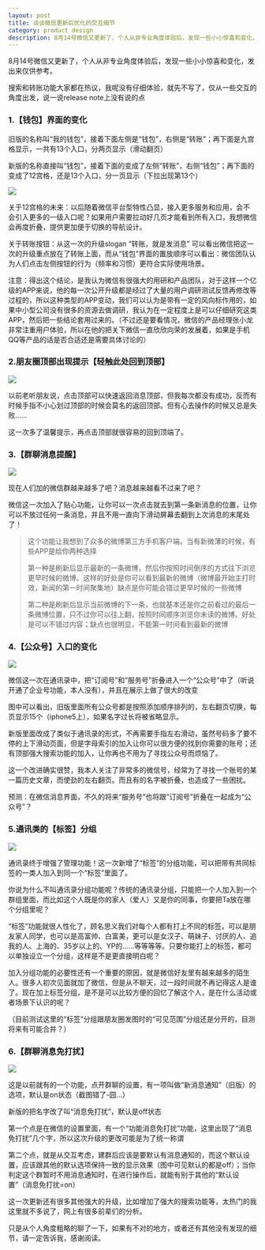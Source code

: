 ```yaml
---
layout: post 
title: 谈谈微信更新后优化的交互细节
category: product design
description: 8月14号微信又更新了，个人从非专业角度体验后，发现一些小小惊喜和变化，发出来仅供参考。<br>搜索和转账功能大家都在热议，我呢没有仔细体验，就先不写了，仅从一些交互的角度出发，说一说release note上没有说的点
--- 
```




8月14号微信又更新了，个人从非专业角度体验后，发现一些小小惊喜和变化，发出来仅供参考。

搜索和转账功能大家都在热议，我呢没有仔细体验，就先不写了，仅从一些交互的角度出发，说一说release note上没有说的点

### 1.【钱包】界面的变化

旧版的名称叫“我的钱包”，接着下面左侧是“钱包”，右侧是“转账”；再下面是九宫格显示，一共有13个入口，分两页显示（滑动翻页）

新版的名称直接叫“钱包”，接着下面的变成了左侧“转账”，右侧“钱包”；再下面的变成了12宫格，还是13个入口，分一页显示（下拉出现第13个）


![](http://qiniu.zifeixu.com/2014-08-16-pei1.jpg)

关于12宫格的未来：以后随着微信平台型特性凸显，接入更多服务和应用，会不会引入更多的一级入口呢？如果用户需要拉动好几页才能看到所有入口，我想微信会再度折叠，提供更加便于切换的导航设计。

关于转账按钮：从这一次的升级slogan “转账，就是发消息” 可以看出微信把这一次的升级重点放在了转账上面，而从“钱包”界面的置放顺序可以看出：微信团队认为人们点击左侧按钮的行为（频率和习惯）更符合实际使用场景。

注意：得出这个结论，是我认为微信有很强大的用研和产品团队，对于这样一个亿级的APP来说，他的每一次公开升级都是经过了大量的用户调研测试反馈再修改等过程的，所以这种类型的APP变动，我们可以认为是带有一定的风向标作用的，如果中小型公司没有很多的资源去做调研，我认为在一定程度上是可以仔细研究这类APP，然后把一些结论套用过来的。（不过还是要看情况，微信的产品经理张小龙非常注重用户体验，所以在他的把关下微信一直欣欣向荣的发展着，如果是手机QQ等产品的话是否合适还是需要具体讨论的）

### 2.朋友圈顶部出现提示【轻触此处回到顶部】

![](http://qiniu.zifeixu.com/2014-08-16-pei2.png)

以前老听朋友说，点击顶部可以快速返回消息顶部，但我每次都没有成功，反而有时候手指不小心划过顶部的时候会莫名的返回顶部。但有心去操作的时候又总是失败……

这一次多了温馨提示，再点击顶部就很容易的回到顶端了。

### 3.【群聊消息提醒】

![](http://qiniu.zifeixu.com/2014-08-16-pei3.png)

现在人们加的微信群越来越多了吧？消息越来越看不过来了吧？

微信这一次加入了贴心功能，让你可以一次点击就去到第一条新消息的位置，让你可以不放过任何一条消息，并且不用一直向下滑动屏幕去翻到上次消息的末尾处了！

> 这个功能让我想到了众多的微博第三方手机客户端，当有新微薄的时候，有些APP是给你两种选择
> 
> 第一种是刷新后显示最新的一条微博，然后你按照时间倒序的方式往下浏览更早时候的微博。这样的好处是你可以看到最新的微博（微博最开始主打时效，新闻的第一时间聚集地）缺点是你可能会错过更早时候的一些微博
> 
> 第二种是刷新后显示当前微博的下一条，也就基本还是你之前看过的最后一条微博位置，只不过你可以往上翻，按照时间顺序浏览你未读的微博。好处是可以不错过内容；缺点也很明显，不能第一时间看到最新的微博

### 4.【公众号】入口的变化

![](http://qiniu.zifeixu.com/2014-08-16-pei4.jpg)

微信这一次在通讯录中，把“订阅号”和“服务号”折叠进入一个“公众号”中了（听说开通了企业号功能，本人没有），并且在展示上做了很大的改变

图中可以看出，旧版里面所有公众号都是按照添加顺序排列的，左右翻页切换，每页显示15个（iphone5上），如果名字过长将被省略显示。

新版里面改成了类似于通讯录的形式，不再需要手指左右滑动，虽然号码多了要不停的上下滑动页面，但是字母索引的加入让你可以很方便的找到你需要的账号；还有顶部强大搜索功能的加入，让你再也不用为了寻找公众号而烦恼了。

这一个改进确实很赞，我本人关注了非常多的微信号，经常为了寻找一个账号的某一篇历史文章，而使劲的左右翻页。而且有的名字被折叠，也造成了一些困扰。

预测：在微信消息界面，不久的将来“服务号”也将跟“订阅号”折叠在一起成为“公众号”？

### 5.通讯类的【标签】分组

![](http://qiniu.zifeixu.com/2014-08-16-pei5.jpg)

通讯录终于增强了管理功能！这一次新增了“标签”的分组功能，可以把带有共同标签的一类人加入到同一个“标签”里面了。

你说为什么不叫通讯录分组功能呢？传统的通讯录分组，只能把一个人加入到一个群组里面，而比如这个人既是你的家人（爱人）又是你的同事，你要把Ta放在哪个分组里呢？

“标签”功能就很人性化了，顾名思义我们对每个人都有打上不同的标签，可以是朋友家人同学，也可以是高富帅、白富美，更可以是女汉子、萌妹子、讨厌的人、追我的人、上海的、35岁以上的、YP的……等等等等。只要你能打上的标签，都可以单独设立一个分组，这样是不是更直接明白呢？

加入分组功能的必要性还有一个重要的原因，就是微信好友里有越来越多的陌生人。很多人初次见面就加了微信，但是从不聊天，过一段时间就不再记得这人是谁了。现在加上标签分组，是不是可以比较方便的回忆了解这个人，是在什么活动或者场景下认识的呢？

（目前测试这里的“标签”分组跟朋友圈发图时的“可见范围”分组还是分开的，目测将来有可能合并？）

### 6.【群聊消息免打扰】

![](http://qiniu.zifeixu.com/2014-08-16-pei6.jpg)

这是以前就有的一个功能，点开群聊的设置，有一项叫做“新消息通知”（旧版）的选项，默认是on状态（截图错了-囧...）

新版的把名字改了叫“消息免打扰”，默认是off状态

第一个点是在微信的设置里面，有一个“功能消息免打扰”功能，这里出现了“消息免打扰”几个字，所以这次升级的更改可能是为了统一称谓

第二个点，就是从交互考虑，建群后应该是要默认有消息通知的，而这个默认设置，应该跟其他的默认选项保持一致的显示效果（图中可见默认的都是off）；当你判定这个群暂时不用消息通知时，在进行操作后，就能有别于其他的“默认设置”（消息免打扰=on）


这一次更新还有很多其他强大的升级，比如增加了强大的搜索功能等，太热门的我这里就不多说了，网上有很多前辈们的分析。

只是从个人角度粗略的聊了一下，如果有不对的地方，或者还有其他没有发现的细节，请一定告诉我，感谢阅读。
